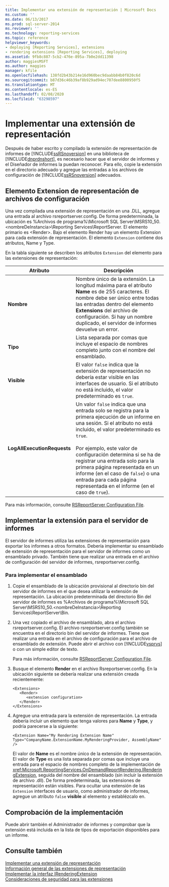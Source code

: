 ```yaml
---
title: Implementar una extensión de representación | Microsoft Docs
ms.custom: ''
ms.date: 06/13/2017
ms.prod: sql-server-2014
ms.reviewer: ''
ms.technology: reporting-services
ms.topic: reference
helpviewer_keywords:
- deploying [Reporting Services], extensions
- rendering extensions [Reporting Services], deploying
ms.assetid: 9fb8c887-5cb2-476e-895a-7b0e2dd11398
author: maggiesMSFT
ms.author: maggies
manager: kfile
ms.openlocfilehash: 138fd2b43b214e16d960bec9daabb84b0f820c6d
ms.sourcegitcommit: b87d36c46b39af8b929ad94ec707dee8800950f5
ms.translationtype: MT
ms.contentlocale: es-ES
ms.lasthandoff: 02/08/2020
ms.locfileid: "63298597"
---
```

# <a name="deploying-a-rendering-extension"></a>Implementar una extensión de representación
  Después de haber escrito y compilado la extensión de representación de informes de [!INCLUDE[ssRSnoversion](../../../includes/ssrsnoversion-md.md)] en una biblioteca de [!INCLUDE[dnprdnshort](../../../includes/dnprdnshort-md.md)], es necesario hacer que el servidor de informes y el Diseñador de informes la puedan reconocer. Para ello, copie la extensión en el directorio adecuado y agregue las entradas a los archivos de configuración de [!INCLUDE[ssRSnoversion](../../../includes/ssrsnoversion-md.md)] adecuados.  
  
## <a name="configuration-file-rendering-extension-element"></a>Elemento Extension de representación de archivos de configuración  
 Una vez compilada una extensión de representación en una .DLL, agregue una entrada al archivo rsreportserver.config. De forma predeterminada, la ubicación es %Archivos de programa%\Microsoft SQL Server\MSRS10_50.\<nombreDeInstancia>\Reporting Services\ReportServer. El elemento primario es \<Render>. Bajo el elemento Render hay un elemento Extension para cada extensión de representación. El elemento `Extension` contiene dos atributos, Name y Type.  
  
 En la tabla siguiente se describen los atributos `Extension` del elemento para las extensiones de representación:  
  
|Atributo|Descripción|  
|---------------|-----------------|  
|**Nombre**|Nombre único de la extensión. La longitud máxima para el atributo **Name** es de 255 caracteres. El nombre debe ser único entre todas las entradas dentro del elemento **Extensions** del archivo de configuración. Si hay un nombre duplicado, el servidor de informes devuelve un error.|  
|**Tipo**|Lista separada por comas que incluye el espacio de nombres completo junto con el nombre del ensamblado.|  
|**Visible**|El valor `false` indica que la extensión de representación no debería estar visible en las interfaces de usuario. Si el atributo no está incluido, el valor predeterminado es `true`.|  
|**LogAllExecutionRequests**|Un valor `false` indica que una entrada solo se registra para la primera ejecución de un informe en una sesión. Si el atributo no está incluido, el valor predeterminado es `true`.<br /><br /> Por ejemplo, este valor de configuración determina si se ha de registrar una entrada solo para la primera página representada en un informe (en el caso de `false`) o una entrada para cada página representada en el informe (en el caso de `true`).|  
  
 Para más información, consulte [RSReportServer Configuration File](../../report-server/rsreportserver-config-configuration-file.md).  
  
## <a name="deploying-the-extension-to-the-report-server"></a>Implementar la extensión para el servidor de informes  
 El servidor de informes utiliza las extensiones de representación para exportar los informes a otros formatos. Debería implementar su ensamblado de extensión de representación para el servidor de informes como un ensamblado privado. También tiene que realizar una entrada en el archivo de configuración del servidor de informes, rsreportserver.config.  
  
### <a name="to-deploy-the-assembly"></a>Para implementar el ensamblado  
  
1.  Copie el ensamblado de la ubicación provisional al directorio bin del servidor de informes en el que desea utilizar la extensión de representación. La ubicación predeterminada del directorio Bin del servidor de informes es %Archivos de programa%\Microsoft SQL Server\MSRS10_50.\<nombreDeInstancia>\Reporting Services\ReportServer\Bin.  
  
2.  Una vez copiado el archivo de ensamblado, abra el archivo rsreportserver.config. El archivo rsreportserver.config también se encuentra en el directorio bin del servidor de informes. Tiene que realizar una entrada en el archivo de configuración para el archivo de ensamblado de extensión. Puede abrir el archivo con [!INCLUDE[vsprvs](../../../includes/vsprvs-md.md)] o con un simple editor de texto.  
  
     Para más información, consulte [RSReportServer Configuration File](../../report-server/rsreportserver-config-configuration-file.md).  
  
3.  Busque el elemento **Render** en el archivo Rsreportserver.config. En la ubicación siguiente se debería realizar una extensión creada recientemente:  
  
    ```  
    <Extensions>  
       <Render>  
          <extension configuration>  
       </Render>  
    </Extensions>  
    ```  
  
4.  Agregue una entrada para la extensión de representación. La entrada debería incluir un elemento que tenga valores para **Name** y **Type**, y podría parecerse a la siguiente:  
  
    ```  
    <Extension Name="My Rendering Extension Name" Type="CompanyName.ExtensionName.MyRenderingProvider, AssemblyName" />  
    ```  
  
     El valor de **Name** es el nombre único de la extensión de representación. El valor de **Type** es una lista separada por comas que incluye una entrada para el espacio de nombres completo de la implementación de <xref:Microsoft.ReportingServices.OnDemandReportRendering.IRenderingExtension>, seguida del nombre del ensamblado (sin incluir la extensión de archivo .dll). De forma predeterminada, las extensiones de representación están visibles. Para ocultar una extensión de las `Extension` interfaces de usuario, como administrador de informes, agregue un atributo `false` **visible** al elemento y establézcalo en.  
  
## <a name="verifying-the-deployment"></a>Comprobación de la implementación  
 Puede abrir también el Administrador de informes y comprobar que la extensión está incluida en la lista de tipos de exportación disponibles para un informe.  
  
## <a name="see-also"></a>Consulte también  
 [Implementar una extensión de representación](implementing-a-rendering-extension.md)   
 [Información general de las extensiones de representación](rendering-extensions-overview.md)   
 [Implementar la interfaz IRenderingExtension](implementing-the-irenderingextension-interface.md)   
 [Consideraciones de seguridad para las extensiones](../security-considerations-for-extensions.md)  
  
  
